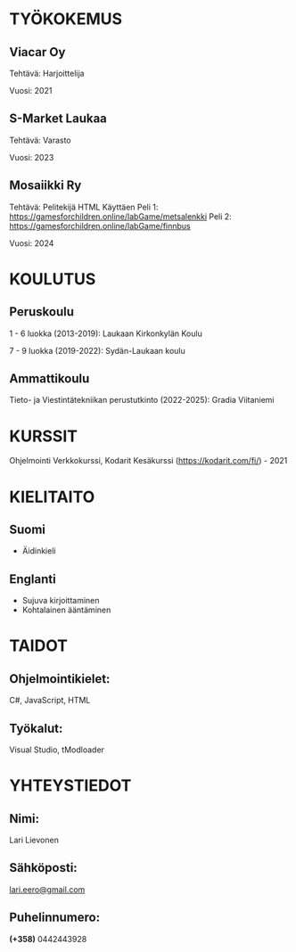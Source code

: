 # TYÖKOKEMUS
## Viacar Oy
Tehtävä: Harjoittelija

Vuosi: 2021

## S-Market Laukaa
Tehtävä: Varasto

Vuosi: 2023

## Mosaiikki Ry
Tehtävä: Pelitekijä HTML Käyttäen
Peli 1: https://gamesforchildren.online/labGame/metsalenkki
Peli 2: https://gamesforchildren.online/labGame/finnbus

Vuosi: 2024


# KOULUTUS
## Peruskoulu

1 - 6 luokka (2013-2019): Laukaan Kirkonkylän Koulu

7 - 9 luokka (2019-2022): Sydän-Laukaan koulu

## Ammattikoulu

 Tieto- ja Viestintätekniikan perustutkinto (2022-2025): Gradia Viitaniemi

# KURSSIT

Ohjelmointi Verkkokurssi, Kodarit Kesäkurssi (https://kodarit.com/fi/) - 2021

# KIELITAITO
## Suomi
- Äidinkieli

## Englanti
- Sujuva kirjoittaminen
- Kohtalainen ääntäminen


# TAIDOT
## Ohjelmointikielet:
C#, JavaScript, HTML

## Työkalut:
Visual Studio, tModloader

# YHTEYSTIEDOT
## Nimi:
Lari Lievonen

## Sähköposti:
lari.eero@gmail.com

## Puhelinnumero:
**(+358)** 0442443928

